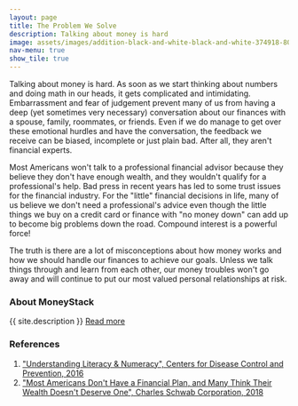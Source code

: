 ```yaml
---
layout: page
title: The Problem We Solve
description: Talking about money is hard
image: assets/images/addition-black-and-white-black-and-white-374918-800x533.jpg
nav-menu: true
show_tile: true
---
```


Talking about money is hard. As soon as we start thinking about numbers and doing math in our heads, it gets complicated and intimidating. Embarrassment and fear of judgement prevent many of us from having a deep (yet sometimes very necessary) conversation about our finances with a spouse, family, roommates, or friends. Even if we do manage to get over these emotional hurdles and have the conversation, the feedback we receive can be biased, incomplete or just plain bad. After all, they aren't financial experts.

Most Americans won't talk to a professional financial advisor because they believe they don't have enough wealth, and they wouldn't qualify for a professional's help. Bad press in recent years has led to some trust issues for the financial industry. For the "little" financial decisions in life, many of us believe we don't need a professional's advice even though the little things we buy on a credit card or finance with "no money down" can add up to become big problems down the road. Compound interest is a powerful force!

The truth is there are a lot of misconceptions about how money works and how we should handle our finances to achieve our goals. Unless we talk things through and learn from each other, our money troubles won't go away and will continue to put our most valued personal relationships at risk.

### About MoneyStack

{{ site.description }} [Read more](vision.html)

### References

1. ["Understanding Literacy & Numeracy", Centers for Disease Control and Prevention, 2016](https://www.cdc.gov/healthliteracy/learn/UnderstandingLiteracy.html)
1. ["Most Americans Don't Have a Financial Plan, and Many Think Their Wealth Doesn't Deserve One", Charles Schwab Corporation, 2018](https://pressroom.aboutschwab.com/press-release/schwab-investor-services-news/most-americans-dont-have-financial-plan-and-many-think-t)  
